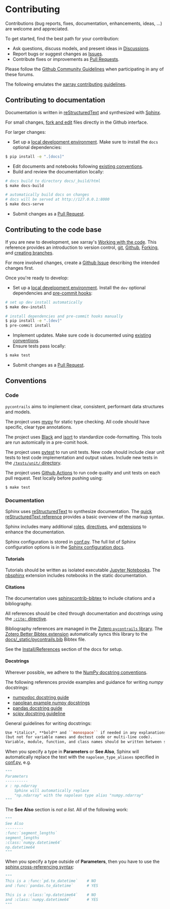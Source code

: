 
# Contributing

Contributions (bug reports, fixes, documentation,
enhancements, ideas, ...) are welcome and appreciated.

To get started, find the best path for your contribution:

- Ask questions, discuss models, and present ideas in [Discussions](https://github.com/contrailcirrus/pycontrails/discussions).
- Report bugs or suggest changes as [Issues](https://github.com/contrailcirrus/pycontrails/issues).
- Contribute fixes or improvements as [Pull Requests](https://github.com/contrailcirrus/pycontrails/pulls).

Please follow the [Github Community Guidelines](https://docs.github.com/en/site-policy/github-terms/github-community-guidelines) when participating in any of these forums.

The following emulates the [xarray contributing guidelines](https://docs.xarray.dev/en/stable/contributing.html).

## Contributing to documentation

Documentation is written in [reStructuredText](http://docutils.sourceforge.net/rst.html) and synthesized with [Sphinx](https://www.sphinx-doc.org/en/master/).

For small changes, [fork and edit](https://docs.github.com/en/repositories/working-with-files/managing-files/editing-files) files directly in the Github interface.

For larger changes:

- Set up a [local development environment](https://py.contrails.org/install#develop).
  Make sure to install the `docs` optional dependencies:

```bash
$ pip install -e ".[docs]"
```

- Edit documents and notebooks following [existing conventions](#conventions).
- Build and review the documentation locally:

```bash
# docs build to directory docs/_build/html
$ make docs-build

# automatically build docs on changes
# docs will be served at http://127.0.0.1:8000
$ make docs-serve
```

- Submit changes as a [Pull Request](https://github.com/contrailcirrus/pycontrails/pulls).

## Contributing to the code base

If you are new to development, see xarray's [Working with the code](https://docs.xarray.dev/en/stable/contributing.html#working-with-the-code).
This reference provides an introduction to version control, [git](http://git-scm.com/), [Github](https://github.com/contrailcirrus/pycontrails),
[Forking](https://docs.github.com/en/get-started/quickstart/fork-a-repo), and [creating branches](https://docs.xarray.dev/en/stable/contributing.html#creating-a-branch).

For more involved changes, create a [Github Issue](https://github.com/contrailcirrus/pycontrails/issues) describing the intended changes first.

Once you're ready to develop:

- Set up a [local development environment](https://py.contrails.org/install#develop).
  Install the `dev` optional dependencies and [pre-commit hooks](https://pre-commit.com/):

```bash
# set up dev install automatically
$ make dev-install

# install dependencies and pre-commit hooks manually
$ pip install -e ".[dev]"
$ pre-commit install
```

- Implement updates.
  Make sure code is documented using [existing conventions](#conventions).
- Ensure tests pass locally:

```bash
$ make test
```

- Submit changes as a [Pull Request](https://github.com/contrailcirrus/pycontrails/pulls).

## Conventions

### Code

`pycontrails` aims to implement clear, consistent, performant data structures and models.

The project uses [mypy](http://mypy-lang.org/) for static type checking.
All code should have specific, clear type annotations.

The project uses [Black](https://black.readthedocs.io/en/stable/) and [isort](https://pycqa.github.io/isort/) to standardize code-formatting.
This tools are run automically in a pre-comit hook.

The project uses [pytest](https://docs.pytest.org/en/7.2.x/) to run unit tests.
New code should include clear unit tests to test code implementation and output values.
Include new tests in the [`/tests/unit/` directory](tests/unit).

The project uses [Github Actions](https://github.com/contrailcirrus/pycontrails/actions) to run code quality and unit tests on each pull request.
Test locally before pushing using:

```bash
$ make test
```

### Documentation

Sphinx uses [reStructuredText](https://www.sphinx-doc.org/en/master/usage/restructuredtext/basics.html) to synthesize documentation.
The [quick reStructuredText reference](https://docutils.sourceforge.io/docs/user/rst/quickref.html) provides a basic overview of the markup syntax.

Sphinx includes many additional [roles](https://www.sphinx-doc.org/en/master/usage/restructuredtext/roles.html), [directives](https://www.sphinx-doc.org/en/master/usage/restructuredtext/directives.html), and [extensions](https://www.sphinx-doc.org/en/master/usage/extensions/index.html) to enhance the documentation.

Sphinx configuration is stored in [conf.py](source/conf.py).
The full list of Sphinx configuration options is in the [Sphinx configuration docs](https://www.sphinx-doc.org/en/master/usage/configuration.html).

#### Tutorials

Tutorials should be written as isolated executable [Jupyter Notebooks](https://jupyter.org/).
The [nbsphinx](https://nbsphinx.readthedocs.io/en/0.9.1/) extension includes notebooks in the static documentation.

#### Citations

The documentation uses [sphinxcontrib-bibtex](https://sphinxcontrib-bibtex.readthedocs.io/en/latest/usage.html) to include citations and a bibliography.

All references should be cited through documentation and docstrings using the [`:cite:` directive](https://sphinxcontrib-bibtex.readthedocs.io/en/latest/usage.html#role-cite).

Bibliography references are managed in the [Zotero `pycontrails` library](https://www.zotero.org/groups/4730892/pycontrails/library).
The [Zotero Better Bibtex extension](https://retorque.re/zotero-better-bibtex/installation/) automatically syncs this library
to the [docs/_static/pycontrails.bib](https://github.com/contrailcirrus/pycontrails/blob/main/docs/_static/pycontrails.bib) Bibtex file.

See the [Install/References](https://py.contrails.org/install#references) section of the docs for setup.

#### Docstrings

Wherever possible, we adhere to the [NumPy docstring conventions](https://numpydoc.readthedocs.io/en/latest/format.html).

The following references provide examples and guidance for writing *numpy* docstrings:

- [numpydoc docstring guide](https://numpydoc.readthedocs.io/en/latest/format.html)
- [napolean example numpy docstrings](https://sphinxcontrib-napoleon.readthedocs.io/en/latest/example_numpy.html)
- [pandas docstring guide](https://pandas.pydata.org/docs/development/contributing_docstring.html)
- [scipy docstring guideline](https://docs.scipy.org/doc//scipy/dev/contributor/rendering_documentation.html#documentation-guidelines)

General guidelines for writing docstrings:

```rst
Use *italics*, **bold** and ``monospace`` if needed in any explanations 
(but not for variable names and doctest code or multi-line code). 
Variable, module, function, and class names should be written between single back-ticks (`numpy`).
```

When you specify a type in **Parameters** or **See Also**, Sphinx will automatically replace the text with the `napolean_type_aliases` specified in [conf.py](source/conf.py), e.g.

```python
"""
Parameters
----------
x : np.ndarray
    Sphinx will automatically replace
    "np.ndarray" with the napolean type alias "numpy.ndarray"
"""
```

The **See Also** section is *not a list*. All of the following work:

```python
"""
See Also
--------
:func:`segment_lengths`
segment_lengths
:class:`numpy.datetime64`
np.datetime64
"""
```

When you specify a type outside of **Parameters**, then you have to use the
[sphinx cross-referencing syntax](https://www.sphinx-doc.org/en/master/usage/restructuredtext/domains.html#cross-referencing-python-objects):

```python
"""
This is a :func:`pd.to_datetime`    # NO
and :func:`pandas.to_datetime`      # YES

This is a :class:`np.datetime64`    # NO
and :class:`numpy.datetime64`       # YES
"""
```
